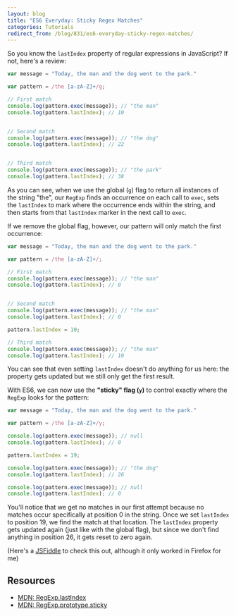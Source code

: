 ```yaml
---
layout: blog
title: "ES6 Everyday: Sticky Regex Matches"
categories: Tutorials
redirect_from: /blog/831/es6-everyday-sticky-regex-matches/
---
```


So you know the `lastIndex` property of regular expressions in JavaScript? If not, here's a review:

```javascript
var message = "Today, the man and the dog went to the park."

var pattern = /the [a-zA-Z]+/g;

// First match
console.log(pattern.exec(message)); // "the man"
console.log(pattern.lastIndex); // 10


// Second match
console.log(pattern.exec(message)); // "the dog"
console.log(pattern.lastIndex); // 22


// Third match
console.log(pattern.exec(message)); // "the park"
console.log(pattern.lastIndex); // 38
```

As you can see, when we use the global (`g`) flag to return all instances of the string "the", our `RegExp` finds an occurrence on each call to `exec`, sets the `lastIndex` to mark where the occurrence ends within the string, and then starts from that `lastIndex` marker in the next call to `exec`.

If we remove the global flag, however, our pattern will only match the first occurrence:

```javascript
var message = "Today, the man and the dog went to the park."

var pattern = /the [a-zA-Z]+/;

// First match
console.log(pattern.exec(message)); // "the man"
console.log(pattern.lastIndex); // 0


// Second match
console.log(pattern.exec(message)); // "the man"
console.log(pattern.lastIndex); // 0

pattern.lastIndex = 10;

// Third match
console.log(pattern.exec(message)); // "the man"
console.log(pattern.lastIndex); // 10
```

You can see that even setting `lastIndex` doesn't do anything for us here: the property gets updated but we still only get the first result.

With ES6, we can now use the **"sticky" flag (`y`)** to control exactly where the `RegExp` looks for the pattern:

```javascript
var message = "Today, the man and the dog went to the park."

var pattern = /the [a-zA-Z]+/y;

console.log(pattern.exec(message)); // null
console.log(pattern.lastIndex); // 0

pattern.lastIndex = 19;

console.log(pattern.exec(message)); // "the dog"
console.log(pattern.lastIndex); // 26

console.log(pattern.exec(message)); // null
console.log(pattern.lastIndex); // 0
```

You'll notice that we get no matches in our first attempt because no matches occur specifically at position 0 in the string. Once we set `lastIndex` to position 19, we find the match at that location. The `lastIndex` property gets updated again (just like with the global flag), but since we don't find anything in position 26, it gets reset to zero again.

(Here's a [JSFiddle](https://jsfiddle.net/jLyx5zqk/) to check this out, although it only worked in Firefox for me)

## Resources

- [MDN: RegExp.lastIndex](https://developer.mozilla.org/en-US/docs/Web/JavaScript/Reference/Global_Objects/RegExp/lastIndex)
- [MDN: RegExp.prototype.sticky](https://developer.mozilla.org/en-US/docs/Web/JavaScript/Reference/Global_Objects/RegExp/sticky)
